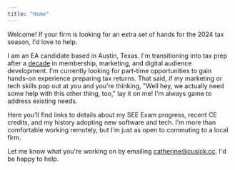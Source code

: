 ```yaml
---
title: "Home"
---
```

Welcome! If your firm is looking for an extra set of hands for the 2024 tax season, I'd love to help.

I am an EA candidate based in Austin, Texas. I'm transitioning into tax prep after a [decade](https://drive.google.com/file/d/1WoHW8yeT_w5llyg5-xaJcS3Xd8vY-gEL/view?usp=sharing) in membership, marketing, and digital audience development. I'm currently looking for part-time opportunities to gain hands-on experience preparing tax returns. That said, if my marketing or tech skills pop out at you and you're thinking, "Well hey, we actually need some help with this other thing, too," lay it on me! I'm always game to address existing needs.

Here you'll find links to details about my SEE Exam progress, recent CE credits, and my history adopting new software and tech. I'm more than comfortable working remotely, but I'm just as open to commuting to a local firm.

Let me know what you're working on by emailing catherine@cusick.cc. I'd be happy to help.